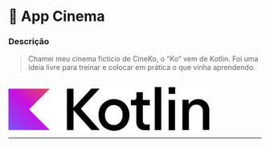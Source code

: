 # 🍿 App Cinema

### Descrição

> Chamei meu cinema fictício de CineKo, o “Ko” vem de Kotlin. Foi uma ideia livre para treinar e colocar em prática o que vinha aprendendo.

<br>

 <img src= "https://github.com/RgoSL/KotlinAtivs/blob/main/KotlinLogo.svg" align = center width = 400px alt="Logo Kotlin"/>

---
